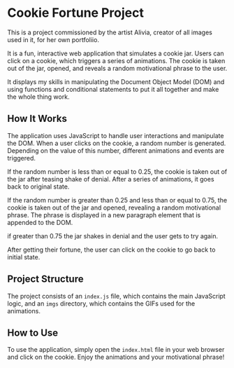 # Cookie Fortune Project

This is a project commissioned by the artist Alivia, creator of all images used in it, for her own portfoliio.

It is a fun, interactive web application that simulates a cookie jar. Users can click on a cookie, which triggers a series of animations. The cookie is taken out of the jar, opened, and reveals a random motivational phrase to the user.

It displays my skills in manipulating the Document Object Model (DOM) and using functions and conditional statements to put it all together and make the whole thing work.

## How It Works

The application uses JavaScript to handle user interactions and manipulate the DOM. When a user clicks on the cookie, a random number is generated. Depending on the value of this number, different animations and events are triggered.

If the random number is less than or equal to 0.25, the cookie is taken out of the jar after teasing shake of denial. After a series of animations, it goes back to original state.

If the random number is greater than 0.25 and less than or equal to 0.75, the cookie is taken out of the jar and opened, revealing a random motivational phrase. The phrase is displayed in a new paragraph element that is appended to the DOM.

if greater than 0.75 the jar shakes in denial and the user gets to try again.

After getting their fortune, the user can click on the cookie to go back to initial state.

## Project Structure

The project consists of an `index.js` file, which contains the main JavaScript logic, and an `imgs` directory, which contains the GIFs used for the animations.

## How to Use

To use the application, simply open the `index.html` file in your web browser and click on the cookie. Enjoy the animations and your motivational phrase!
